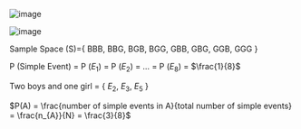 ![image](https://github.com/user-attachments/assets/6aa3b856-1276-4c0f-92bb-b6b1ac9b7469)

![image](https://github.com/user-attachments/assets/bb633c60-7562-4d3e-b325-055e7309cd23)

Sample Space (S)={ BBB, BBG, BGB, BGG, GBB, GBG, GGB, GGG }

P (Simple Event) = P ($E_{1}$) = P ($E_{2}$) = … = P ($E_{8}$) = $\frac{1}{8}$

Two boys and one girl = { $E_{2}$, $E_{3}$, $E_{5}$ }

$P(A) = \frac{number of simple events in A}{total number of simple events} = \frac{n_{A}}{N} = \frac{3}{8}$
